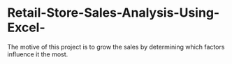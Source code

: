 # Retail-Store-Sales-Analysis-Using-Excel-
The motive of this project is to grow the sales by determining which factors influence it the most.
